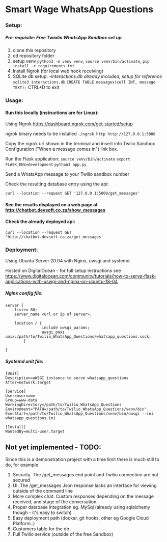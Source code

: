 # Smart Wage WhatsApp Questions 

### Setup:
##### Pre-requisite: Free Twiolio WhatsApp Sandbox set up 
1. clone this repository
2. cd repository folder
3. setup venv `python3 -m venv venv`, `source venv/bin/activate`, `pip install -r requirements.txt`
4. Install Ngrok (for local web hook receiving)
5. SQLite db setup: *-interactions.db already included, setup for reference*
`sqlite3 interactions.db`
`CREATE TABLE messages(cell INT, message TEXT);`
CTRL+D to exit

### Usage: 

#### Run this locally (instructions are for Linux): 
Using Ngrok https://dashboard.ngrok.com/get-started/setup

ngrok binary needs to be installed
`./ngrok http http://127.0.0.1:5000`

Copy the ngrok url shown in the terminal and insert into Twilio Sandbox Configuration ("When a message comes in") link box. 

Run the Flask application:
`source venv/bin/activate`
`export FLASK_ENV=development`
`python3 app.py`

Send a WhatsApp message to your Twilio sandbox number

Check the resulting database entry using the api: 

`curl --location --request GET '127.0.0.1:5000/get_messages'`

#### See the results displayed on a web page at http://chatbot.devsoft.co.za/show_messages

#### Check the already deployed api: 
`curl --location --request GET 'http://chatbot.devsoft.co.za/get_messages'` 

### Deployment: 
Using Ubuntu Server 20.04 with Nginx, uwsgi and systemd. 

Hosted on DigitalOcean - for full setup instructions see https://www.digitalocean.com/community/tutorials/how-to-serve-flask-applications-with-uswgi-and-nginx-on-ubuntu-18-04
##### Nginx config file: 
```
server {
    listen 80;
    server_name <url or ip of server>;

    location / {
                include uwsgi_params;
                uwsgi_pass unix:/path/to/Twilio_WhatsApp_Questions/whatsapp_questions.sock;
        }

}
```
##### Systemd unit file: 

```
[Unit]
Description=uWSGI instance to serve whatsapp_questions
After=network.target

[Service]
User=username
Group=www-data
WorkingDirectory=/path/to/Twilio_WhatsApp_Questions
Environment="PATH=/path/to/Twilio_WhatsApp_Questions/venv/bin"
ExecStart=/path/to/Twilio_WhatsApp_Questions/venv/bin/uwsgi --ini whatsapp_questions.ini

[Install]
WantedBy=multi-user.target
```



## Not yet implemented - TODO: 
Since this is a demonstration project with a time limit there is much still to do, for example
1. Security. The /get_messages end point and Twilio connection are not secured
2. UI. The /get_messages Json response lacks an interface for viewing outside of the command line 
3. More complex chat. Custom responses depending on the message received, and stage of the conversation. 
4. Proper database integration eg. MySql (already using sqlalchemy though - it's easy to switch)
5. Easy deployment path (docker, git hooks, other eg Google Cloud Platform..)
6. Customers table for the db 
7. Full Twilio service (outside of the free Sandbox)